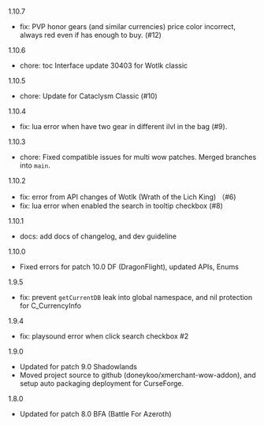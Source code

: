 1.10.7
* fix: PVP honor gears (and similar currencies) price color incorrect, always red even if has enough to buy. (#12)

1.10.6
* chore: toc Interface update 30403 for Wotlk classic

1.10.5
* chore: Update for Cataclysm Classic (#10)

1.10.4
* fix: lua error when have two gear in different ilvl in the bag (#9).

1.10.3
* chore: Fixed compatible issues for multi wow patches. Merged branches into `main`.

1.10.2
* fix: error from API changes of Wotlk (Wrath of the Lich King) （#6)
* fix: lua error when enabled the search in tooltip checkbox (#8)

1.10.1
* docs: add docs of changelog, and dev guideline

1.10.0
* Fixed errors for patch 10.0 DF (DragonFlight), updated APIs, Enums

1.9.5
* fix: prevent `getCurrentDB` leak into global namespace, and nil protection for C_CurrencyInfo

1.9.4
* fix: playsound error when click search checkbox #2

1.9.0
* Updated for patch 9.0 Shadowlands
* Moved project source to github (doneykoo/xmerchant-wow-addon), and setup auto packaging deployment for CurseForge.

1.8.0
* Updated for patch 8.0 BFA (Battle For Azeroth)
